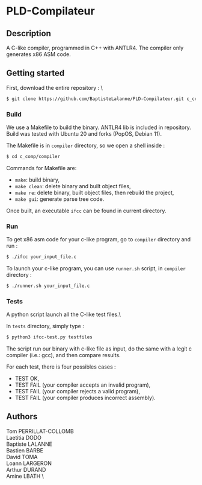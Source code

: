 # PLD-Compilateur

## Description

A C-like compiler, programmed in C++ with ANTLR4. The compiler only generates x86 ASM code.

## Getting started

First, download the entire repository : \
```sh
$ git clone https://github.com/BaptisteLalanne/PLD-Compilateur.git c_comp
```

### Build

We use a Makefile to build the binary. ANTLR4 lib is included in repository. \
Build was tested with Ubuntu 20 and forks (PopOS, Debian 11).

The Makefile is in `compiler` directory, so we open a shell inside :
```sh
$ cd c_comp/compiler
```

Commands for Makefile are:
- `make`: build binary,
- `make clean`: delete binary and built object files,
- `make re`: delete binary, built object files, then rebuild the project,
- `make gui`: generate parse tree code.

Once built, an executable `ifcc` can be found in current directory.

### Run

To get x86 asm code for your c-like program, go to `compiler` directory and run :
```sh
$ ./ifcc your_input_file.c 
```

To launch your c-like program, you can use `runner.sh` script, in `compiler` directory :
```sh
$ ./runner.sh your_input_file.c
```

### Tests

A python script launch all the C-like test files.\

In `tests` directory, simply type :
```sh
$ python3 ifcc-test.py testfiles
```

The script run our binary with c-like file as input, do the same with a legit c compiler (i.e.: gcc), and then compare results.

For each test, there is four possibles cases :
- TEST OK,
- TEST FAIL (your compiler accepts an invalid program),
- TEST FAIL (your compiler rejects a valid program),
- TEST FAIL (your compiler produces incorrect assembly).

## Authors

Tom PERRILLAT-COLLOMB \
Laetitia DODO \
Baptiste LALANNE \
Bastien BARBE \
David TOMA \
Loann LARGERON \
Arthur DURAND \
Amine LBATH \


